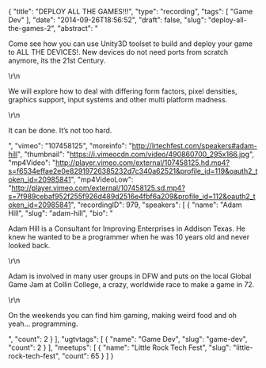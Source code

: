 {
  "title": "DEPLOY ALL THE GAMES!!!",
  "type": "recording",
  "tags": [
    "Game Dev"
  ],
  "date": "2014-09-26T18:56:52",
  "draft": false,
  "slug": "deploy-all-the-games-2",
  "abstract": "<p>Come see how you can use Unity3D toolset to build and deploy your game to ALL THE DEVICES!. New devices do not need ports from scratch anymore, its the 21st Century.</p>\r\n<p>We will explore how to deal with differing form factors, pixel densities, graphics support, input systems and other multi platform madness.</p>\r\n<p>It can be done. It’s not too hard.</p>",
  "vimeo": "107458125",
  "moreinfo": "http://lrtechfest.com/speakers#adam-hill",
  "thumbnail": "https://i.vimeocdn.com/video/490860700_295x166.jpg",
  "mp4Video": "http://player.vimeo.com/external/107458125.hd.mp4?s=f6534effae2e0e82919726385232d7c340a62521&profile_id=119&oauth2_token_id=20985841",
  "mp4VideoLow": "http://player.vimeo.com/external/107458125.sd.mp4?s=7f989cebaf952f255f926d489d2516e4fbf6a209&profile_id=112&oauth2_token_id=20985841",
  "recordingID": 979,
  "speakers": [
    {
      "name": "Adam Hill",
      "slug": "adam-hill",
      "bio": "<p>Adam Hill is a Consultant for Improving Enterprises in Addison Texas. He knew he wanted to be a programmer when he was 10 years old and never looked back.</p>\r\n<p>Adam is involved in many user groups in DFW and puts on the local Global Game Jam at Collin College, a crazy, worldwide race to make a game in 72.</p>\r\n<p>On the weekends you can find him gaming, making weird food and oh yeah… programming.</p>",
      "count": 2
    }
  ],
  "ugtvtags": [
    {
      "name": "Game Dev",
      "slug": "game-dev",
      "count": 2
    }
  ],
  "meetups": [
    {
      "name": "Little Rock Tech Fest",
      "slug": "little-rock-tech-fest",
      "count": 65
    }
  ]
}